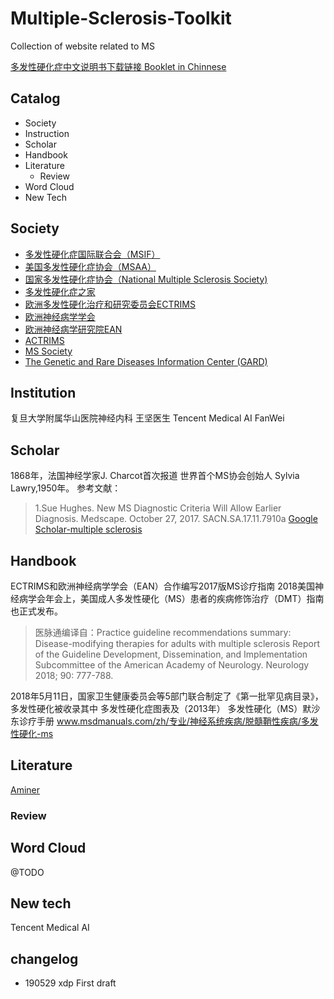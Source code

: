 # Multiple-Sclerosis-Toolkit

Collection of website related to MS

[多发性硬化症中文说明书下载链接 Booklet in Chinnese](https://mss-cdn.azureedge.net/-/media/596e8e5b56ed4a9dadde76bacbde3b26.pdf?la=en&sc_revision=90c6545f0c0245aab20bb227810b7537&hash=D25FE3FD6BAED262D4B6F7CC98E2EBC99678B754&hash=D25FE3FD6BAED262D4B6F7CC98E2EBC99678B754)

## Catalog

- Society
- Instruction
- Scholar
- Handbook
- Literature
  - Review
- Word Cloud
- New Tech

## Society

- [多发性硬化症国际联合会（MSIF）](https://www.msif.org/)
- [美国多发性硬化症协会（MSAA）](https://www.nationalmssociety.org/)
- [国家多发性硬化症协会（National Multiple Sclerosis Society)](https://mymsaa.org/)
- [多发性硬化症之家](http://mszj.com/forum.php)
- [欧洲多发性硬化治疗和研究委员会ECTRIMS](https://www.ectrims.eu/)
- [欧洲神经病学学会](http://www.ensinfo.com/)
- [欧洲神经病学研究院EAN](https://www.ean.org/)
- [ACTRIMS](https://www.actrims.org/)
- [MS Society](https://www.mssociety.org.uk/)
- [The Genetic and Rare Diseases Information Center (GARD)](https://rarediseases.info.nih.gov/diseases/10255/multiple-sclerosis)

## Institution

复旦大学附属华山医院神经内科 王坚医生
Tencent Medical AI FanWei

## Scholar

1868年，法国神经学家J. Charcot首次报道
世界首个MS协会创始人 Sylvia Lawry,1950年。
参考文献：
> 1.Sue Hughes. New MS Diagnostic Criteria Will Allow Earlier Diagnosis. Medscape. October 27, 2017.
SACN.SA.17.11.7910a
[Google Scholar-multiple sclerosis](https://scholar.google.com.hk/citations?view_op=search_authors&hl=zh-CN&mauthors=label:multiple_sclerosis)

## Handbook

ECTRIMS和欧洲神经病学学会（EAN）合作编写2017版MS诊疗指南
2018美国神经病学会年会上，美国成人多发性硬化（MS）患者的疾病修饰治疗（DMT）指南也正式发布。

> 医脉通编译自：Practice guideline recommendations summary: Disease-modifying therapies for adults with multiple sclerosis Report of the Guideline Development, Dissemination, and Implementation Subcommittee of the American Academy of Neurology. Neurology 2018; 90: 777-788.

2018年5月11日，国家卫生健康委员会等5部门联合制定了《第一批罕见病目录》，多发性硬化被收录其中
多发性硬化症图表及（2013年）
多发性硬化（MS）默沙东诊疗手册
www.msdmanuals.com/zh/专业/神经系统疾病/脱髓鞘性疾病/多发性硬化-ms

## Literature

[Aminer](http://trend.aminer.cn/topic/trend?query=multiple%20sclerosis)

### Review

## Word Cloud

@TODO

## New tech

Tencent Medical AI 

## changelog

- 190529 xdp First draft

